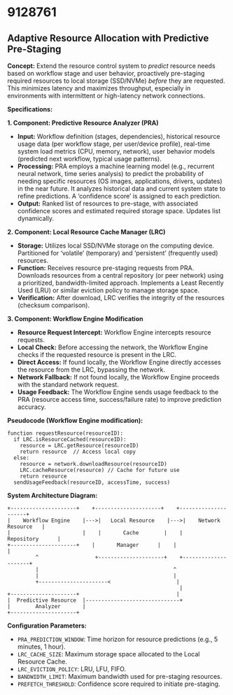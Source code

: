 # 9128761

## Adaptive Resource Allocation with Predictive Pre-Staging

**Concept:** Extend the resource control system to *predict* resource needs based on workflow stage and user behavior, proactively pre-staging required resources to local storage (SSD/NVMe) *before* they are requested. This minimizes latency and maximizes throughput, especially in environments with intermittent or high-latency network connections.

**Specifications:**

**1. Component: Predictive Resource Analyzer (PRA)**

*   **Input:** Workflow definition (stages, dependencies), historical resource usage data (per workflow stage, per user/device profile), real-time system load metrics (CPU, memory, network), user behavior models (predicted next workflow, typical usage patterns).
*   **Processing:** PRA employs a machine learning model (e.g., recurrent neural network, time series analysis) to predict the probability of needing specific resources (OS images, applications, drivers, updates) in the near future.  It analyzes historical data and current system state to refine predictions.  A ‘confidence score’ is assigned to each prediction.
*   **Output:** Ranked list of resources to pre-stage, with associated confidence scores and estimated required storage space.  Updates list dynamically.

**2. Component: Local Resource Cache Manager (LRC)**

*   **Storage:**  Utilizes local SSD/NVMe storage on the computing device. Partitioned for ‘volatile’ (temporary) and ‘persistent’ (frequently used) resources.
*   **Function:** Receives resource pre-staging requests from PRA. Downloads resources from a central repository (or peer network) using a prioritized, bandwidth-limited approach. Implements a Least Recently Used (LRU) or similar eviction policy to manage storage space.
*   **Verification:** After download, LRC verifies the integrity of the resources (checksum comparison).

**3. Component: Workflow Engine Modification**

*   **Resource Request Intercept:** Workflow Engine intercepts resource requests.
*   **Local Check:** Before accessing the network, the Workflow Engine checks if the requested resource is present in the LRC.
*   **Direct Access:** If found locally, the Workflow Engine directly accesses the resource from the LRC, bypassing the network.
*   **Network Fallback:** If not found locally, the Workflow Engine proceeds with the standard network request.
*   **Usage Feedback:** The Workflow Engine sends usage feedback to the PRA (resource access time, success/failure rate) to improve prediction accuracy.

**Pseudocode (Workflow Engine modification):**

```
function requestResource(resourceID):
  if LRC.isResourceCached(resourceID):
    resource = LRC.getResource(resourceID)
    return resource  // Access local copy
  else:
    resource = network.downloadResource(resourceID)
    LRC.cacheResource(resource) // Cache for future use
    return resource
  sendUsageFeedback(resourceID, accessTime, success)
```

**System Architecture Diagram:**

```
+---------------------+    +---------------------+    +---------------------+
|    Workflow Engine    |--->|   Local Resource    |--->|    Network Resource   |
|                       |    |       Cache        |    |       Repository      |
+---------------------+    |       Manager      |    |                       |
         ^                  +---------------------+    +---------------------+
         |                                           ^
         |                                           |
         +----------------------<                     |
                                                       |
+---------------------+                               |
|  Predictive Resource  |------------------------------+
|        Analyzer       |
+---------------------+
```

**Configuration Parameters:**

*   `PRA_PREDICTION_WINDOW`: Time horizon for resource predictions (e.g., 5 minutes, 1 hour).
*   `LRC_CACHE_SIZE`: Maximum storage space allocated to the Local Resource Cache.
*   `LRC_EVICTION_POLICY`:  LRU, LFU, FIFO.
*   `BANDWIDTH_LIMIT`: Maximum bandwidth used for pre-staging resources.
*   `PREFETCH_THRESHOLD`: Confidence score required to initiate pre-staging.